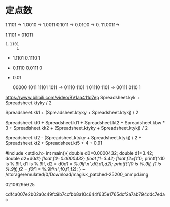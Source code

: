 # 定点数

1.1101 -> 1.0010 -> 1.0011
0.1011 -> 0.0100 -> 0.
11.0011->


1.1101 * 01011

	1.1101
		 1
*   1.1101
	0.1110
		 1
*   0.1110
	0.0111
		 0
* 	0.01


	00000 1011
	11101 1011
->  01110 1101      1
	01110 1101
-> 	00111 0110 		1


https://www.bilibili.com/video/BV1aa411d7ep
Spreadsheet.kyk + Spreadsheet.ktyky / 2

Spreadsheet.kk1 + (Spreadsheet.ktyky + Spreadsheet.ktykj) / 2

Spreadsheet.kt0 + Spreadsheet.kt1 + Spreadsheet.kt2 + Spreadsheet.kbw * 3 + Spreadsheet.kk2 + (Spreadsheet.ktyky + Spreadsheet.ktykj) / 2


Spreadsheet.kt2 - (Spreadsheet.ktyky + Spreadsheet.ktykj) / 2 + Spreadsheet.kt2 + Spreadsheet.kt5 + 4 + 0.91


#include <stdio.h>
int main(){
        double d0=0.0000432;
        double d1=3.42;
        double d2=d0*d1;
        float f0=0.0000432;
        float f1=3.42;
        float f2=f1*f0;
        printf("d0 is %.9lf, d1 is %.9lf, d2 = d0*d1 = %.9lf\n",d0,d1,d2);
        printf("f0 is %.9lf, f1 is %.9lf, f2 = f0*f1 = %.9lf\n",f0,f1,f2);
}
~           /storage/emulated/0/Download/magisk_patched-25200_onmpd.img



02106295625

cdf4a007e2b02a0c49fc9b7ccfbb8a10c644f635e1765dcf2a7ab794ddc7edac